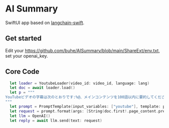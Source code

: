 # AI Summary
SwiftUI app based on [langchain-swift](https://github.com/buhe/langchain-swift).

## Get started
Edit your https://github.com/buhe/AISummary/blob/main/ShareExt/env.txt, set your openai_key.

## Core Code
```swift
  let loader = YoutubeLoader(video_id: video_id, language: lang)
  let doc = await loader.load()
  let p = """
YouTubeビデオの字幕は次のとおりです:%@、メインコンテンツを100語以内に要約してください。
"""
  let prompt = PromptTemplate(input_variables: ["youtube"], template: p)
  let request = prompt.format(args: [String(doc.first!.page_content.prefix(2000))])
  let llm = OpenAI()
  let reply = await llm.send(text: request)
```
